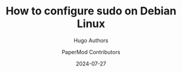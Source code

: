 ---
author: ["Hugo Authors", "PaperMod Contributors"]
title: "How to configure sudo on Debian Linux"
date: 2024-07-27
time: "15:11"
description: "How to configure sudo on Debian Linux"
tags: ["linux"]
weight: 1
---